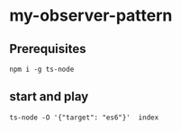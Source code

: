 # my-observer-pattern

## Prerequisites
`npm i -g ts-node`

## start and play

`ts-node -O '{"target": "es6"}'  index`
